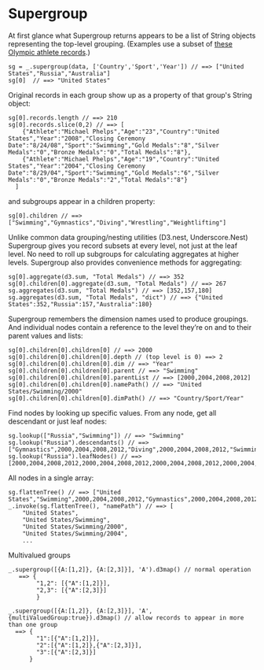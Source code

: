 Supergroup
==========

At first glance what Supergroup returns appears to be a list of String 
objects representing the top-level grouping. (Examples use a subset of
[these Olympic athlete records](https://github.com/Sigfried/supergroup/blob/master/examples/OlympicAthletes.csv).)

    sg = _.supergroup(data, ['Country','Sport','Year']) // ==> ["United States","Russia","Australia"]
    sg[0]  // ==> "United States"

Original records in each group show up as a property of that group's String object: 

    sg[0].records.length // ==> 210
    sg[0].records.slice(0,2) // ==> [
        {"Athlete":"Michael Phelps","Age":"23","Country":"United States","Year":"2008","Closing Ceremony Date":"8/24/08","Sport":"Swimming","Gold Medals":"8","Silver Medals":"0","Bronze Medals":"0","Total Medals":"8"},
        {"Athlete":"Michael Phelps","Age":"19","Country":"United States","Year":"2004","Closing Ceremony Date":"8/29/04","Sport":"Swimming","Gold Medals":"6","Silver Medals":"0","Bronze Medals":"2","Total Medals":"8"}
      ]

and subgroups appear in a children property: 

    sg[0].children // ==> ["Swimming","Gymnastics","Diving","Wrestling","Weightlifting"]

Unlike common data grouping/nesting utilities (D3.nest, Underscore.Nest)
Supergroup gives you record subsets at every level, not just at the leaf level.
No need to roll up subgroups for calculating aggregates at higher levels.
Supergroup also provides convenience methods for aggregating:

    sg[0].aggregate(d3.sum, "Total Medals") // ==> 352
    sg[0].children[0].aggregate(d3.sum, "Total Medals") // ==> 267
    sg.aggregates(d3.sum, "Total Medals") // ==> [352,157,180]
    sg.aggregates(d3.sum, "Total Medals", "dict") // ==> {"United States":352,"Russia":157,"Australia":180}

Supergroup remembers the dimension names used to produce groupings. And
individual nodes contain a reference to the level they’re on and to their
parent values and lists:

    sg[0].children[0].children[0] // ==> 2000
    sg[0].children[0].children[0].depth // (top level is 0) ==> 2
    sg[0].children[0].children[0].dim // ==> "Year"
    sg[0].children[0].children[0].parent // ==> "Swimming"
    sg[0].children[0].children[0].parentList // ==> [2000,2004,2008,2012]
    sg[0].children[0].children[0].namePath() // ==> "United States/Swimming/2000"
    sg[0].children[0].children[0].dimPath() // ==> "Country/Sport/Year"

Find nodes by looking up specific values. From any node, get all descendant or
just leaf nodes:

    sg.lookup(["Russia","Swimming"]) // ==> "Swimming"
    sg.lookup("Russia").descendants() // ==> ["Gymnastics",2000,2004,2008,2012,"Diving",2000,2004,2008,2012,"Swimming",2000,2004,2008,2012,"Wrestling",2000,2004,2008,2012,"Weightlifting",2000,2004,2008,2012]
    sg.lookup("Russia").leafNodes() // ==> [2000,2004,2008,2012,2000,2004,2008,2012,2000,2004,2008,2012,2000,2004,2008,2012,2000,2004,2008,2012]

All nodes in a single array:

    sg.flattenTree() // ==> ["United States","Swimming",2000,2004,2008,2012,"Gymnastics",2000,2004,2008,2012,"Diving",2000,2012,"Wrestling",2000,2004,2008,2012,"Weightlifting",2000,"Russia","Gymnastics",2000,2004,2008,2012,"Diving",2000,2004,2008,2012,"Swimming",2000,2004,2008,2012,"Wrestling",2000,2004,2008,2012,"Weightlifting",2000,2004,2008,2012,"Australia","Swimming",2000,2004,2008,2012,"Diving",2000,2004,2008,2012]
    _.invoke(sg.flattenTree(), "namePath") // ==> [
        "United States",
        "United States/Swimming",
        "United States/Swimming/2000",
        "United States/Swimming/2004",
        ...

Multivalued groups

    _.supergroup([{A:[1,2]}, {A:[2,3]}], 'A').d3map() // normal operation
       ==> { 
            "1,2": [{"A":[1,2]}],
            "2,3": [{"A":[2,3]}]
            }
    
    _.supergroup([{A:[1,2]}, {A:[2,3]}], 'A',{multiValuedGroup:true}).d3map() // allow records to appear in more than one group
      ==> {
            "1":[{"A":[1,2]}],
            "2":[{"A":[1,2]},{"A":[2,3]}],
            "3":[{"A":[2,3]}]
          }
